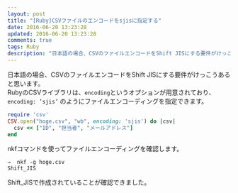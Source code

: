 ```yaml
---
layout: post
title: "[Ruby]CSVファイルのエンコードをsjisに指定する"
date: 2016-06-20 13:23:28
updated: 2016-06-20 13:23:28
comments: true
tags: Ruby
description: "日本語の場合、CSVのファイルエンコードをShift JISにする要件がけっこうあると思います。RubyのCSVライブラリは、encodingというオプションが用意されており、encoding: ’sjis' のようにファイルエンコーディングを指定できます。"
---
```


日本語の場合、CSVのファイルエンコードをShift JISにする要件がけっこうあると思います。  
RubyのCSVライブラリは、`encoding`というオプションが用意されており、`encoding: ’sjis’` のようにファイルエンコーディングを指定できます。


```ruby
require 'csv'
CSV.open("hoge.csv", "wb", encoding: 'sjis') do |csv|
  csv << ["ID", "担当者", "メールアドレス"]
end

```

nkfコマンドを使ってファイルエンコーディングを確認します。


```
⇒  nkf -g hoge.csv
Shift_JIS

```

Shift_JISで作成されていることが確認できました。

